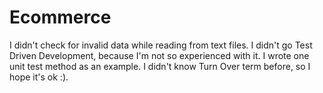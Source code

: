 # Ecommerce

I didn't check for invalid data while reading from text files.
I didn't go Test Driven Development, because I'm not so experienced with it. I wrote one unit test method as an example.
I didn't know Turn Over term before, so I hope it's ok :).
